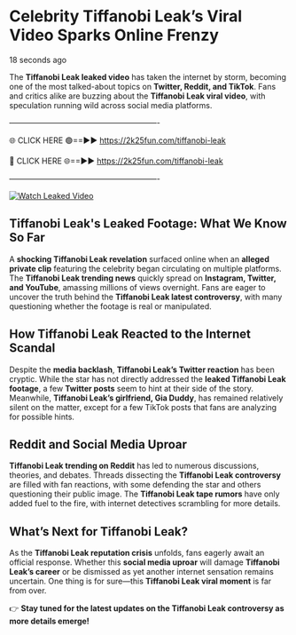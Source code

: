 # Celebrity Tiffanobi Leak’s Viral Video Sparks Online Frenzy

18 seconds ago

The **Tiffanobi Leak leaked video** has taken the internet by storm, becoming one of the most talked-about topics on **Twitter, Reddit, and TikTok**. Fans and critics alike are buzzing about the **Tiffanobi Leak viral video**, with speculation running wild across social media platforms.

———————————————————-

🌐 CLICK HERE 🟢==►► https://2k25fun.com/tiffanobi-leak

🔴 CLICK HERE 🌐==►► https://2k25fun.com/tiffanobi-leak

———————————————————-

[![Watch Leaked Video](https://miro.medium.com/v2/resize:fit:828/format:webp/1*cilzJN44JGOrTw9NJCrNHA.gif "Watch Leaked Video")](https://2k25fun.com/tiffanobi-leak)

## **Tiffanobi Leak's Leaked Footage: What We Know So Far**  
A **shocking Tiffanobi Leak revelation** surfaced online when an **alleged private clip** featuring the celebrity began circulating on multiple platforms. The **Tiffanobi Leak trending news** quickly spread on **Instagram, Twitter, and YouTube**, amassing millions of views overnight. Fans are eager to uncover the truth behind the **Tiffanobi Leak latest controversy**, with many questioning whether the footage is real or manipulated.  

## **How Tiffanobi Leak Reacted to the Internet Scandal**  
Despite the **media backlash**, **Tiffanobi Leak’s Twitter reaction** has been cryptic. While the star has not directly addressed the **leaked Tiffanobi Leak footage**, a few **Twitter posts** seem to hint at their side of the story. Meanwhile, **Tiffanobi Leak’s girlfriend, Gia Duddy**, has remained relatively silent on the matter, except for a few TikTok posts that fans are analyzing for possible hints.  

## **Reddit and Social Media Uproar**  
**Tiffanobi Leak trending on Reddit** has led to numerous discussions, theories, and debates. Threads dissecting the **Tiffanobi Leak controversy** are filled with fan reactions, with some defending the star and others questioning their public image. The **Tiffanobi Leak tape rumors** have only added fuel to the fire, with internet detectives scrambling for more details.  

## **What’s Next for Tiffanobi Leak?**  
As the **Tiffanobi Leak reputation crisis** unfolds, fans eagerly await an official response. Whether this **social media uproar** will damage **Tiffanobi Leak’s career** or be dismissed as yet another internet sensation remains uncertain. One thing is for sure—this **Tiffanobi Leak viral moment** is far from over.  

👉 **Stay tuned for the latest updates on the Tiffanobi Leak controversy as more details emerge!**  